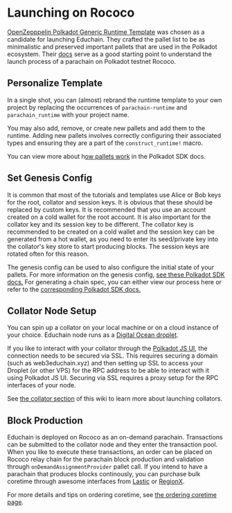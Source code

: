 # Launching on Rococo

[OpenZepppelin Polkadot Generic Runtime Template](https://github.com/OpenZeppelin/polkadot-runtime-templates) 
was chosen as a candidate for launching Educhain. They crafted the pallet list to be as minimalistic and 
preserved important pallets that are used in the Polkadot ecosystem. Their [docs](https://docs.openzeppelin.com/substrate-runtimes/1.0.0/)
serve as a good starting point to understand the launch process of a parachain on Polkadot testnet Rococo.

## Personalize Template

In a single shot, you can (almost) rebrand the runtime template to your own project by replacing 
the occurrences of `parachain-runtime` and `parachain_runtime` with your project name.

You may also add, remove, or create new pallets and add them to the runtime.  Adding new pallets involves correctly configuring their associated types and ensuring they are a part of the `construct_runtime!` macro.

You can view more about h[ow pallets work](https://paritytech.github.io/polkadot-sdk/master/polkadot_sdk_docs/polkadot_sdk/frame_runtime/index.html#pallets) in the Polkadot SDK docs.

## Set Genesis Config

It is common that most of the tutorials and templates use Alice or Bob keys for the root, collator and session keys. It is obvious that these should be replaced by custom keys. It is 
recommended that you use an account created on a cold wallet for the root account. It is also important
for the collator key and its session key to be different. The collator key is recommended to be created on a 
cold wallet and the session key can be generated from a hot wallet, as you need to enter its seed/private key
into the collator's key store to start producing blocks. The session keys are rotated often for this reason.

The genesis config can be used to also configure the initial state of your pallets.  For more information on the genesis config, [see these Polkadot SDK docs.](https://paritytech.github.io/polkadot-sdk/master/polkadot_sdk_docs/reference_docs/chain_spec_genesis/index.html) For generating a chain spec, you can either view our process here or refer to the [corresponding Polkadot SDK docs.](https://paritytech.github.io/polkadot-sdk/master/staging_chain_spec_builder/index.html)

## Collator Node Setup 

You can spin up a collator on your local machine or on a cloud instance of your choice. Educhain node runs as 
a [Digital Ocean droplet](https://www.digitalocean.com/pricing/droplets). 

If you like to interact with your collator through the [Polkadot JS UI](https://polkadot.js.org/), the connection needs to be secured via SSL. This requires securing a domain (such as web3educhain.xyz) and then setting up SSL to access your Droplet (or other VPS) for the RPC address to be able to interact with it using Polkadot JS UI. Securing via SSL requires a proxy setup for the RPC interfaces of your node.

See [the collator section](./collator.md) of this wiki to learn more about launching collators.

## Block Production

Educhain is deployed on Rococo as an on-demand parachain. Transactions can be submitted to the collator node 
and they enter the transaction pool. When you like to execute these transactions, an order can be placed on 
Rococo relay chain for the parachain block production and validation through `onDemandAssignmentProvider` 
pallet call. If you intend to have a parachain that produces blocks continously, you can purchase bulk 
coretime through awesome interfaces from [Lastic](https://www.lastic.xyz/) or [RegionX](https://app.regionx.tech/).

For more details and tips on ordering coretime, see [the ordering coretime page](./ordering-coretime.md).

